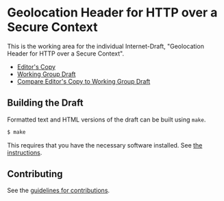 # Geolocation Header for HTTP over a Secure Context

This is the working area for the individual Internet-Draft, "Geolocation Header for HTTP over a Secure Context".

* [Editor's Copy](https://luisbargu.github.io/luisbarguno-geolocation-header/#go.draft-luisbarguno-geolocation-header.html)
* [Working Group Draft](https://tools.ietf.org/html/draft-luisbarguno-geolocation-header)
* [Compare Editor's Copy to Working Group Draft](https://luisbargu.github.io/luisbarguno-geolocation-header/#go.draft-luisbarguno-geolocation-header.diff)

## Building the Draft

Formatted text and HTML versions of the draft can be built using `make`.

```sh
$ make
```

This requires that you have the necessary software installed.  See
[the instructions](https://github.com/martinthomson/i-d-template/blob/master/doc/SETUP.md).


## Contributing

See the
[guidelines for contributions](https://github.com/luisbargu/luisbarguno-geolocation-header/blob/master/CONTRIBUTING.md).
